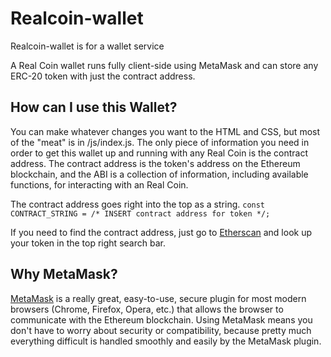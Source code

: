 # Realcoin-wallet
Realcoin-wallet is for a wallet service

A Real Coin wallet runs fully client-side using MetaMask and can store any ERC-20 token with just the contract address.

## How can I use this Wallet?
You can make whatever changes you want to the HTML and CSS, but most of the "meat" is in /js/index.js. The only piece of information you need in order to get this wallet up and running with any Real Coin is the contract address. The contract address is the token's address on the Ethereum blockchain, and the ABI is a collection of information, including available functions, for interacting with an Real Coin.

The contract address goes right into the top as a string. `const CONTRACT_STRING = /* INSERT contract address for token */;`

If you need to find the contract address, just go to [Etherscan](https://etherscan.io/) and look up your token in the top right search bar.

## Why MetaMask?
[MetaMask](https://metamask.io/) is a really great, easy-to-use, secure plugin for most modern browsers (Chrome, Firefox, Opera, etc.) that allows the browser to communicate with the Ethereum blockchain. Using MetaMask means you don't have to worry about security or compatibility, because pretty much everything difficult is handled smoothly and easily by the MetaMask plugin.
